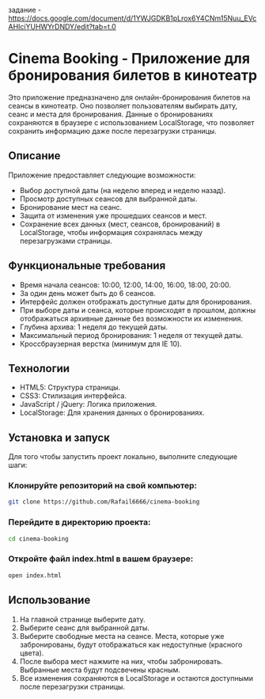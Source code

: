 задание - https://docs.google.com/document/d/1YWJGDKB1pLrox6Y4CNm15Nuu_EVcAHIciYUHWYrDNDY/edit?tab=t.0

# Cinema Booking - Приложение для бронирования билетов в кинотеатр

Это приложение предназначено для онлайн-бронирования билетов на сеансы в кинотеатр. Оно позволяет пользователям выбирать дату, сеанс и места для бронирования. Данные о бронированиях сохраняются в браузере с использованием LocalStorage, что позволяет сохранить информацию даже после перезагрузки страницы.

## Описание

Приложение предоставляет следующие возможности:

- Выбор доступной даты (на неделю вперед и неделю назад).
- Просмотр доступных сеансов для выбранной даты.
- Бронирование мест на сеанс.
- Защита от изменения уже прошедших сеансов и мест.
- Сохранение всех данных (мест, сеансов, бронирований) в LocalStorage, чтобы информация сохранялась между           перезагрузками страницы.

## Функциональные требования

- Время начала сеансов: 10:00, 12:00, 14:00, 16:00, 18:00, 20:00.
- За один день может быть до 6 сеансов.
- Интерфейс должен отображать доступные даты для бронирования.
- При выборе даты и сеанса, которые происходят в прошлом, должны отображаться архивные данные без возможности их изменения.
- Глубина архива: 1 неделя до текущей даты.
- Максимальный период бронирования: 1 неделя от текущей даты.
- Кроссбраузерная верстка (минимум для IE 10).

## Технологии

- HTML5: Структура страницы.
- CSS3: Стилизация интерфейса.
- JavaScript / jQuery: Логика приложения.
- LocalStorage: Для хранения данных о бронированиях.

## Установка и запуск

Для того чтобы запустить проект локально, выполните следующие шаги:

### Клонируйте репозиторий на свой компьютер:

```bash
git clone https://github.com/Rafail6666/cinema-booking
```

### Перейдите в директорию проекта:

```bash
cd cinema-booking
```

### Откройте файл index.html в вашем браузере:

```bash
open index.html
```

## Использование

1. На главной странице выберите дату.
2. Выберите сеанс для выбранной даты.
3. Выберите свободные места на сеансе. Места, которые уже забронированы, будут отображаться как недоступные (красного цвета).
4. После выбора мест нажмите на них, чтобы забронировать. Выбранные места будут подсвечены красным.
5. Все изменения сохраняются в LocalStorage и остаются доступными после перезагрузки страницы.
